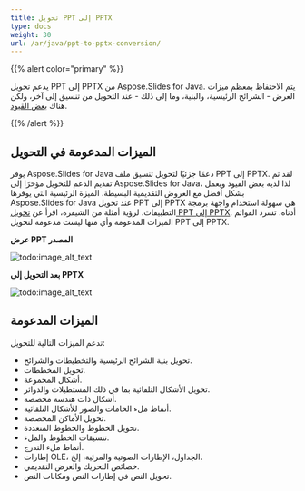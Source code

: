 ```yaml
---
title: تحويل PPT إلى PPTX
type: docs
weight: 30
url: /ar/java/ppt-to-pptx-conversion/
---
```


{{% alert color="primary" %}} 

يدعم تحويل PPT إلى PPTX من Aspose.Slides for Java. يتم الاحتفاظ بمعظم ميزات العرض - الشرائح الرئيسية، والبنية، وما إلى ذلك - عند التحويل من تنسيق إلى آخر، ولكن هناك [بعض القيود](/slides/ar/java/ppt-to-pptx-conversion/).

{{% /alert %}} 
## **الميزات المدعومة في التحويل**
يوفر Aspose.Slides for Java دعمًا جزئيًا لتحويل تنسيق ملف PPT إلى PPTX. لقد تم تقديم الدعم للتحويل مؤخرًا إلى Aspose.Slides for Java، لذا لديه بعض القيود ويعمل بشكل أفضل مع العروض التقديمية البسيطة. الميزة الرئيسية التي يوفرها Aspose.Slides for Java عند تحويل PPT إلى PPTX هي سهولة استخدام واجهة برمجة التطبيقات. لرؤية أمثلة من الشيفرة، اقرأ عن [تحويل PPT إلى PPTX](). أدناه، تسرد القوائم الميزات المدعومة وأي منها ليست مدعومة لتحويل PPT إلى PPTX.

**عرض PPT المصدر**

![todo:image_alt_text](ppt-to-pptx-conversion_1.png)

**بعد التحويل إلى PPTX**

![todo:image_alt_text](ppt-to-pptx-conversion_2.png)

## **الميزات المدعومة**
تدعم الميزات التالية للتحويل:

- تحويل بنية الشرائح الرئيسية والتخطيطات والشرائح.
- تحويل المخططات.
- أشكال المجموعة.
- تحويل الأشكال التلقائية بما في ذلك المستطيلات والدوائر. 
- أشكال ذات هندسة مخصصة.
- أنماط ملء الخامات والصور للأشكال التلقائية.
- تحويل الأماكن المخصصة.
- تحويل الخطوط والخطوط المتعددة.
- تنسيقات الخطوط والملء.
- أنماط ملء التدرج.
- إطارات OLE، الجداول، الإطارات الصوتية والمرئية، إلخ.
- خصائص التحريك والعرض التقديمي.
- تحويل النص في إطارات النص ومكانات النص.